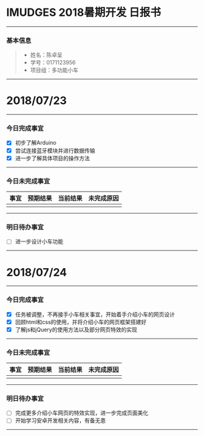 # IMUDGES 2018暑期开发 日报书
-------


### 基本信息
> * 姓名：陈卓呈
> * 学号：0171123956
> * 项目组：多功能小车

--------


# 2018/07/23

-------

### 今日完成事宜
- [x]  初步了解Arduino
- [x]  尝试连接蓝牙模块并进行数据传输
- [x]  进一步了解具体项目的操作方法

-----
### 今日未完成事宜


| 事宜     |预期结果| 当前结果  | 未完成原因   | 
| --------   | -----:  | -----:  | :----:  |
|    |   |   |   |


------
### 明日待办事宜
- [ ] 进一步设计小车功能
-------


# 2018/07/24

-------

### 今日完成事宜
- [x]  任务被调整，不再接手小车相关事宜，开始着手介绍小车的网页设计
- [x]  回顾html和css的使用，并将介绍小车的网页框架搭建好
- [x]  了解js和jQuery的使用方法以及部分网页特效的实现

-----
### 今日未完成事宜


| 事宜     |预期结果| 当前结果  | 未完成原因   | 
| --------   | -----:  | -----:  | :----:  |
|    |   |   |   |


------
### 明日待办事宜
- [ ] 完成更多介绍小车网页的特效实现，进一步完成页面美化
- [ ] 开始学习安卓开发相关内容，有备无患
-------
